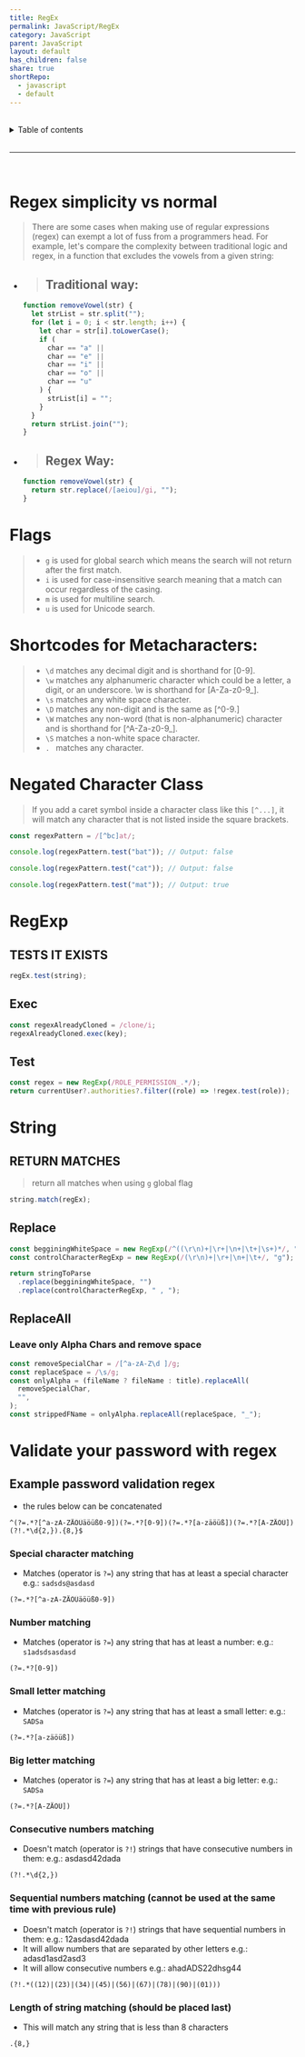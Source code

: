```yaml
---
title: RegEx
permalink: JavaScript/RegEx
category: JavaScript
parent: JavaScript
layout: default
has_children: false
share: true
shortRepo:
  - javascript
  - default
---
```


<br/>

<details markdown="block">                      
<summary>                      
Table of contents                      
</summary>                      
{: .text-delta }                      
1. TOC                      
{:toc}                      
</details>

<br/>

---

<br/>

# Regex simplicity vs normal

> There are some cases when making use of regular expressions (regex) can exempt a lot of fuss from a programmers head.
> For example, let's compare the complexity between traditional logic and regex,
> in a function that excludes the vowels from a given string:

- > ## Traditional way:

  ```javascript
  function removeVowel(str) {
    let strList = str.split("");
    for (let i = 0; i < str.length; i++) {
      let char = str[i].toLowerCase();
      if (
        char == "a" ||
        char == "e" ||
        char == "i" ||
        char == "o" ||
        char == "u"
      ) {
        strList[i] = "";
      }
    }
    return strList.join("");
  }
  ```

- > ## Regex Way:

  ```javascript
  function removeVowel(str) {
    return str.replace(/[aeiou]/gi, "");
  }
  ```

# Flags

> - `g` is used for global search which means the search will not return after the first match.
> - `i` is used for case-insensitive search meaning that a match can occur regardless of the casing.
> - `m` is used for multiline search.
> - `u` is used for Unicode search.

# Shortcodes for Metacharacters:

> - `\d` matches any decimal digit and is shorthand for [0-9].
> - `\w` matches any alphanumeric character which could be a letter, a digit, or an underscore. \w is shorthand for [A-Za-z0-9_].
> - `\s` matches any white space character.
> - `\D` matches any non-digit and is the same as [^0-9.]
> - `\W` matches any non-word (that is non-alphanumeric) character and is shorthand for [^A-Za-z0-9_].
> - `\S` matches a non-white space character.
> - `. ` matches any character.

# Negated Character Class

> If you add a caret symbol inside a character class like this `[^...]`, it will match any character that is not listed inside the square brackets.

```javascript
const regexPattern = /[^bc]at/;

console.log(regexPattern.test("bat")); // Output: false

console.log(regexPattern.test("cat")); // Output: false

console.log(regexPattern.test("mat")); // Output: true
```

# RegExp

## TESTS IT EXISTS

```javascript
regEx.test(string);
```

## Exec

```javascript
const regexAlreadyCloned = /clone/i;
regexAlreadyCloned.exec(key);
```

## Test

```javascript
const regex = new RegExp(/ROLE_PERMISSION_.*/);
return currentUser?.authorities?.filter((role) => !regex.test(role));
```

# String

## RETURN MATCHES

> return all matches when using `g` global flag

```javascript
string.match(regEx);
```

## Replace

```javascript
const begginingWhiteSpace = new RegExp(/^((\r\n)+|\r+|\n+|\t+|\s+)*/, "m");
const controlCharacterRegExp = new RegExp(/(\r\n)+|\r+|\n+|\t+/, "g");

return stringToParse
  .replace(begginingWhiteSpace, "")
  .replace(controlCharacterRegExp, " , ");
```

## ReplaceAll

### Leave only Alpha Chars and remove space

```javascript
const removeSpecialChar = /[^a-zA-Z\d ]/g;
const replaceSpace = /\s/g;
const onlyAlpha = (fileName ? fileName : title).replaceAll(
  removeSpecialChar,
  "",
);
const strippedFName = onlyAlpha.replaceAll(replaceSpace, "_");
```

# Validate your password with regex

## Example password validation regex

- the rules below can be concatenated

```regex
^(?=.*?[^a-zA-ZÄÖÜäöüß0-9])(?=.*?[0-9])(?=.*?[a-zäöüß])(?=.*?[A-ZÄÖÜ])(?!.*\d{2,}).{8,}$
```

### Special character matching

- Matches (operator is `?=`) any string that has at least a special character e.g.: `sadsds@asdasd`

```regex
(?=.*?[^a-zA-ZÄÖÜäöüß0-9])
```

### Number matching

- Matches (operator is `?=`) any string that has at least a number: e.g.: `s1adsdsasdasd`

```regex
(?=.*?[0-9])
```

### Small letter matching

- Matches (operator is `?=`) any string that has at least a small letter: e.g.: `SADSa`

```regex
(?=.*?[a-zäöüß])
```

### Big letter matching

- Matches (operator is `?=`) any string that has at least a big letter: e.g.: `SADSa`

```regex
(?=.*?[A-ZÄÖÜ])
```

### Consecutive numbers matching

- Doesn't match (operator is `?!`) strings that have consecutive numbers in them: e.g.: asdasd42dada

```regex
(?!.*\d{2,})
```

### Sequential numbers matching (cannot be used at the same time with previous rule)

- Doesn't match (operator is `?!`) strings that have sequential numbers in them: e.g.: 12asdasd42dada
- It will allow numbers that are separated by other letters e.g.: adasd1asd2asd3
- It will allow consecutive numbers e.g.: ahadADS22dhsg44

```reg
(?!.*((12)|(23)|(34)|(45)|(56)|(67)|(78)|(90)|(01)))
```

### Length of string matching (should be placed last)

- This will match any string that is less than 8 characters

```jsregexp
.{8,}
```